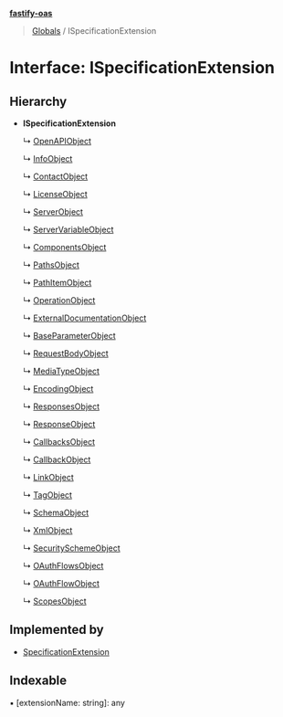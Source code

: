 **[fastify-oas](../README.md)**

> [Globals](../README.md) / ISpecificationExtension

# Interface: ISpecificationExtension

## Hierarchy

- **ISpecificationExtension**

  ↳ [OpenAPIObject](openapiobject.md)

  ↳ [InfoObject](infoobject.md)

  ↳ [ContactObject](contactobject.md)

  ↳ [LicenseObject](licenseobject.md)

  ↳ [ServerObject](serverobject.md)

  ↳ [ServerVariableObject](servervariableobject.md)

  ↳ [ComponentsObject](componentsobject.md)

  ↳ [PathsObject](pathsobject.md)

  ↳ [PathItemObject](pathitemobject.md)

  ↳ [OperationObject](operationobject.md)

  ↳ [ExternalDocumentationObject](externaldocumentationobject.md)

  ↳ [BaseParameterObject](baseparameterobject.md)

  ↳ [RequestBodyObject](requestbodyobject.md)

  ↳ [MediaTypeObject](mediatypeobject.md)

  ↳ [EncodingObject](encodingobject.md)

  ↳ [ResponsesObject](responsesobject.md)

  ↳ [ResponseObject](responseobject.md)

  ↳ [CallbacksObject](callbacksobject.md)

  ↳ [CallbackObject](callbackobject.md)

  ↳ [LinkObject](linkobject.md)

  ↳ [TagObject](tagobject.md)

  ↳ [SchemaObject](schemaobject.md)

  ↳ [XmlObject](xmlobject.md)

  ↳ [SecuritySchemeObject](securityschemeobject.md)

  ↳ [OAuthFlowsObject](oauthflowsobject.md)

  ↳ [OAuthFlowObject](oauthflowobject.md)

  ↳ [ScopesObject](scopesobject.md)

## Implemented by

- [SpecificationExtension](../classes/specificationextension.md)

## Indexable

▪ [extensionName: string]: any
